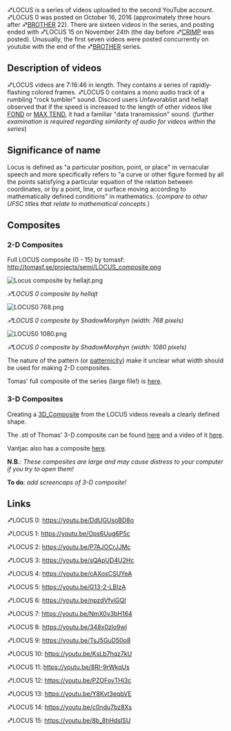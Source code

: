 ♐LOCUS is a series of videos uploaded to the second YouTube account.
♐LOCUS 0 was posted on October 16, 2016 (approximately three hours
after ♐[BROTHER](BROTHER "wikilink") 22). There are sixteen videos in
the series, and posting ended with ♐LOCUS 15 on November 24th (the day
before ♐[CRIMP](CRIMP "wikilink") was posted). Unusually, the first
seven videos were posted concurrently on youtube with the end of the
♐[BROTHER](BROTHER "wikilink") series.

## Description of videos

♐LOCUS videos are 7:16:46 in length. They contains a series of
rapidly-flashing colored frames. ♐LOCUS 0 contains a mono audio track of
a rumbling "rock tumbler" sound. Discord users Unfavorablist and hellajt
observed that if the speed is increased to the length of other videos
like [FOND](FOND "wikilink") or [MAX TEND](MAX_TEND "wikilink"), it had
a familiar "data transmission" sound. (*further examination is required
regarding similarity of audio for videos within the series*)

## Significance of name

Locus is defined as "a particular position, point, or place" in
vernacular speech and more specifically refers to "a curve or other
figure formed by all the points satisfying a particular equation of the
relation between coordinates, or by a point, line, or surface moving
according to mathematically defined conditions" in mathematics.
(*compare to other UFSC titles that relate to mathematical concepts*.)

## Composites

### 2-D Composites

Full LOCUS composite (0 - 15) by tomasf:
<http://tomasf.se/projects/semi/LOCUS_composite.png>

![ Locus composite by hellajt.png](_Locus_composite_by_hellajt.png
" Locus composite by hellajt.png")

*♐LOCUS 0 composite by hellajt*

![ LOCUS0 768.png](_LOCUS0_768.png " LOCUS0 768.png")

*♐LOCUS 0 composite by ShadowMorphyn (width: 768 pixels)*

![ LOCUS0 1080.png](_LOCUS0_1080.png " LOCUS0 1080.png")

*♐LOCUS 0 composite by ShadowMorphyn (width: 1080 pixels)*

The nature of the pattern (or
[patternicity](https://en.wikipedia.org/wiki/Apophenia)) make it unclear
what width should be used for making 2-D composites.

Tomas' full composite of the series (large file\!) is
[here](http://tomasf.se/projects/semi/LOCUS_composite.png).

### 3-D Composites

Creating a [3D\_Composite](3D_Composite "wikilink") from the LOCUS
videos reveals a clearly defined shape.

The .stl of Thomas' 3-D composite can be found
[here](http://tomasf.se/projects/semi/LOCUS_composite3D.stl) and a video
of it
[here](http://tomasf.se/projects/semi/LOCUS_composite3D_recording.mp4).

Vantjac also has a composite
[here](http://vanjac.github.io/sketches/ufsc3d/).

**N.B.**: *These composites are large and may cause distress to your
computer if you try to open them\!*

**To do**: *add screencaps of 3-D composite\!*

## Links

♐LOCUS 0: <https://youtu.be/DdUGUsoBD8o>

♐LOCUS 1: <https://youtu.be/Ops6Uug6P5c>

♐LOCUS 2: <https://youtu.be/P7AJOCrJJMc>

♐LOCUS 3: <https://youtu.be/sQApUD4U2Hc>

♐LOCUS 4: <https://youtu.be/cAXosCSUYeA>

♐LOCUS 5: <https://youtu.be/G13-2-LBIzA>

♐LOCUS 6: <https://youtu.be/npzdVfviGQI>

♐LOCUS 7: <https://youtu.be/NmX0v3bH164>

♐LOCUS 8: <https://youtu.be/348x0zlo9wI>

♐LOCUS 9: <https://youtu.be/TsJ5GuD50o8>

♐LOCUS 10: <https://youtu.be/KsLb7hqz7kU>

♐LOCUS 11: <https://youtu.be/8RI-9rWkqUs>

♐LOCUS 12: <https://youtu.be/PZOFovTHi3c>

♐LOCUS 13: <https://youtu.be/Y8Kvt3eqbVE>

♐LOCUS 14: <https://youtu.be/c0ndu7bz8Xs>

♐LOCUS 15: <https://youtu.be/8b_8hHdsISU>
